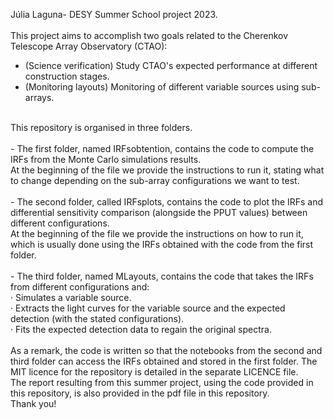 
Júlia Laguna- DESY Summer School project 2023.  <br>
<br>
This project aims to accomplish two goals related to the Cherenkov Telescope Array Observatory (CTAO):<br>
- (Science verification) Study CTAO's expected performance at different construction stages.<br>
- (Monitoring layouts) Monitoring of different variable sources using sub-arrays. <br>
<br>
This repository is organised in three folders.<br>
<br>
- The first folder, named IRFsobtention, contains the code to compute the IRFs from the Monte Carlo simulations results. <br>
At the beginning of the file we provide the instructions to run it, stating what to change depending on the sub-array configurations we want to test.<br>
<br>
- The second folder, called IRFsplots, contains the code to plot the IRFs and differential sensitivity comparison (alongside the PPUT values) between different configurations. <br>
 At the beginning of the file we provide the instructions on how to run it, which is usually done using the IRFs obtained with the code from the first folder. <br>
 <br>
- The third folder, named MLayouts, contains the code that takes the IRFs from different configurations and:<br>
    · Simulates a variable source.<br>
    · Extracts the light curves for the variable source and the expected detection (with the stated configurations).<br>
    · Fits the expected detection data to regain the original spectra.<br>
    <br>
As a remark, the code is written so that the notebooks from the second and third folder can access the IRFs obtained and stored in the first folder. The MIT licence for the repository is detailed in the separate LICENCE file.  <br>
The report resulting from this summer project, using the code provided in this repository, is also provided in the pdf file in this repository. <br>
Thank you!

